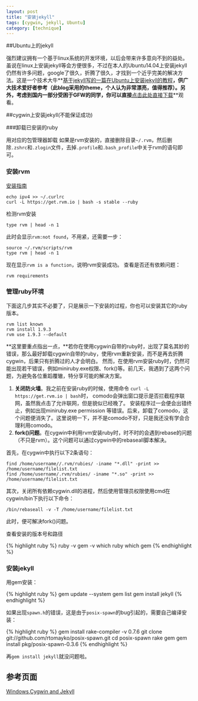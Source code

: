 ```yaml
---
layout: post
title: "安装jekyll"
tags: [cygwin, jekyll, Ubuntu]
category: [technique]
---
```

  

##Ubuntu上的jekyll

强烈建议拥有一个基于linux系统的开发环境，以后会带来许多意向不到的益处。
虽说在linux上安装jekyll等会方便很多，不过在本人的Ubuntu14.04上安装jekyll仍然有许多问题，google了很久，折腾了很久，才找到一个近乎完美的解决方法。这是一个技术大牛**[基于jekyll写的一篇在Ubuntu上安装jekyll的教程](http://michaelchelen.net/81fa/install-jekyll-2-ubuntu-14-04/)**，供广大技术爱好者参考（此blog采用的theme，个人认为非常漂亮，值得推荐）。另外，考虑到国内一部分受困于GFW的同学，你可以直接**[点击此处直接下载](/resources/Install-Jekyll-2-on-Ubuntu14.04–michaelchelen.pdf "下载pdf文件")**观看。
  
##cygwin上安装jekyll(不能保证成功)

###卸载已安装的ruby

用对应的包管理器卸载
如果是rvm安装的，直接删除目录`~/.rvm`，然后删除`.zshrc`和`.zlogin`文件，去掉`.profile`和`.bash_profile`中关于rvm的语句即可。

### 安装rvm

[安装指南](https://rvm.io/rvm/install/)

    echo ipv4 >> ~/.curlrc
    curl -L https://get.rvm.io | bash -s stable --ruby

检测rvm安装

    type rvm | head -n 1

此时会显示`rvm:not found`，不用紧，还需要一步：

    source ~/.rvm/scripts/rvm
	type rvm | head -n 1

现在显示`rvm is a function`，说明rvm安装成功。
查看是否还有依赖问题：

    rvm requirements

### 管理ruby环境

下面这几步其实不必要了，只是展示一下安装的过程，你也可以安装其它的ruby版本。
<!-- more -->

    rvm list known
    rvm install 1.9.3
    rvm use 1.9.3 --default

**这里要重点指出一点，**若你在使用cygwin自带的ruby时，出现了莫名其妙的错误，那么最好卸载cygwin自带的ruby，使用rvm重新安装，而不是再去折腾cygwin，后果只有折腾过的人才会明白。
然而，在使用rvm安装ruby时，仍然可能出现若干错误，例如miniruby.exe权限、fork()等。前几天，我遇到了这两个问题，为避免各位重蹈覆辙，特分享可能的解决方案。  
  
1. **关闭防火墙**。我之前在安装ruby的时候，使用命令 `curl -L https://get.rvm.io | bash`时， comodo会弹出窗口提示是否拦截程序联网，虽然我点击了允许联网，但是貌似已经晚了。
安装程序过一会便会出错终止，例如出现miniruby.exe permission 等错误。后来，卸载了comodo，这个问题便消失了。这里说明一下，并不是comodo不好，只是我还没有学会合理利用comodo。  
2. **fork()问题**。在cygwin中利用rvm安装ruby时，时不时的会遇到rebase的问题（不只是rvm）。这个问题可以通过cygwin中的rebaseall脚本解决。  
  
  首先，在cygwin中执行以下2条语句：
    
    find /home/username//.rvm/rubies/ -iname "*.dll" -print >> /home/username/filelist.txt  
    find /home/username/.rvm/rubies/ -iname "*.so" -print >> /home/username/filelist.txt

其次，关闭所有依赖cygwin.dll的进程，然后使用管理员权限使用cmd在cygwin/bin下执行以下命令：
    
    /bin/rebaseall -v -T /home/username/filelist.txt
    
此时，便可解决fork()问题。
  
  查看安装的版本号和路径

{% highlight ruby %}
ruby -v
gem -v
which ruby
which gem
{% endhighlight %}

### 安装jekyll

用gem安装：

{% highlight ruby %}
gem update --system
gem list
gem install jekyll
{% endhighlight %}

如果出现`spawn.h`的错误，这是由于`posix-spawn`的bug引起的，需要自己编译安装：

{% highlight ruby %}
gem install rake-compiler -v 0.7.6
git clone git://github.com/rtomayko/posix-spawn.git
cd posix-spawn
rake gem
gem install pkg/posix-spawn-0.3.6
{% endhighlight %}

再`gem install jekyll`就没问题啦。

## 参考页面

[Windows,Cygwin and Jekyll](http://matt.scharley.me/2012/03/10/windows-cygwin-and-jekyll.html)
